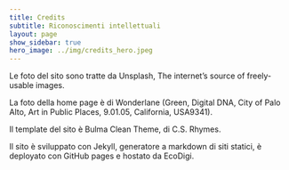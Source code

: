 ```yaml
---
title: Credits
subtitle: Riconoscimenti intellettuali
layout: page
show_sidebar: true
hero_image: ../img/credits_hero.jpeg
---
```

Le foto del sito sono tratte da Unsplash, The internet’s source of freely-usable images.

La foto della home page è di Wonderlane (Green, Digital DNA, City of Palo Alto, Art in Public Places, 9.01.05, California, USA9341).

Il template del sito è Bulma Clean Theme, di C.S. Rhymes.

Il sito è sviluppato con Jekyll, generatore a markdown di siti statici, è deployato con GitHub pages e hostato da EcoDigi.


